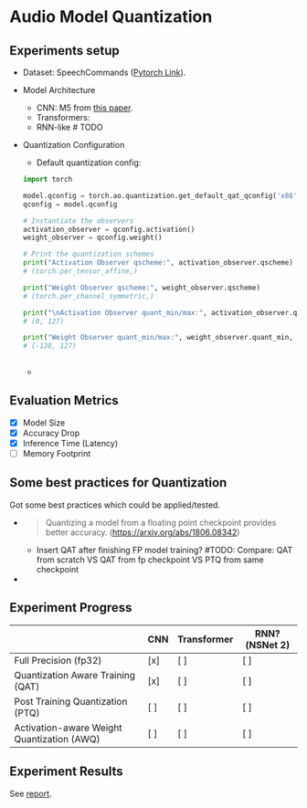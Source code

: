 # Audio Model Quantization

## Experiments setup

- Dataset: SpeechCommands ([Pytorch Link](https://pytorch.org/audio/main/generated/torchaudio.datasets.SPEECHCOMMANDS.html)).

- Model Architecture

    - CNN: M5 from [this paper](https://arxiv.org/abs/1610.00087).
    - Transformers: 
    - RNN-like # TODO

- Quantization Configuration

    - Default quantization config: 

    ``` Python
    import torch

    model.qconfig = torch.ao.quantization.get_default_qat_qconfig('x86')
    qconfig = model.qconfig

    # Instantiate the observers
    activation_observer = qconfig.activation()
    weight_observer = qconfig.weight()

    # Print the quantization schemes
    print("Activation Observer qscheme:", activation_observer.qscheme) 
    # (torch.per_tensor_affine,)

    print("Weight Observer qscheme:", weight_observer.qscheme) 
    # (torch.per_channel_symmetric,)

    print("\nActivation Observer quant_min/max:", activation_observer.quant_min, activation_observer.quant_max) 
    # (0, 127)

    print("Weight Observer quant_min/max:", weight_observer.quant_min, weight_observer.quant_max) 
    # (-128, 127)
            
    ```

    - 

## Evaluation Metrics

- [x] Model Size
- [x] Accuracy Drop
- [x] Inference Time (Latency)
- [ ] Memory Footprint

## Some best practices for Quantization

Got some best practices which could be applied/tested.

- > Quantizing a model from a floating point checkpoint provides better accuracy. 
(https://arxiv.org/abs/1806.08342) 

    - Insert QAT after finishing FP model training? 
        #TODO: Compare: QAT from scratch VS QAT from fp checkpoint VS PTQ from same checkpoint

- 

## Experiment Progress

|  | CNN | Transformer | RNN?(NSNet 2) |
| ---- | ---- | ---- | ---- |
| Full Precision (fp32) | [x] | [ ] | [ ] |
| Quantization Aware Training (QAT) | [x] | [ ] | [ ] |
| Post Training Quantization (PTQ) | [ ] | [ ] | [ ] |
| Activation-aware Weight Quantization (AWQ) | [ ] | [ ] | [ ] |


## Experiment Results

See [report](/notebook/visualization.ipynb).
